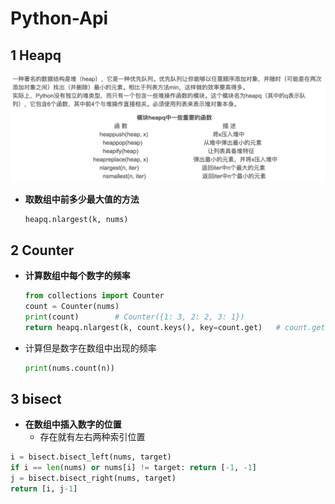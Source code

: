 # Python-Api

## 1 Heapq

![image-20201019194609778](../images/image-20201019194609778.png)

* **取数组中前多少最大值的方法**

	```
	heapq.nlargest(k, nums)
	```

## 2 Counter

* **计算数组中每个数字的频率**

	```python
	from collections import Counter
	count = Counter(nums)   
	print(count)		# Counter({1: 3, 2: 2, 3: 1})
	return heapq.nlargest(k, count.keys(), key=count.get)   # count.get指取value比较
	```

* 计算但是数字在数组中出现的频率

	```python 
	print(nums.count(n))
	```

	

## 3 bisect

* **在数组中插入数字的位置**
	* 存在就有左右两种索引位置

```python
i = bisect.bisect_left(nums, target)
if i == len(nums) or nums[i] != target: return [-1, -1]
j = bisect.bisect_right(nums, target)
return [i, j-1]
```

